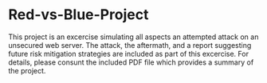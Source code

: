 # Red-vs-Blue-Project

This project is an excercise simulating all aspects an attempted attack on an unsecured web server.  The attack, the aftermath, and a report suggesting future risk mitigation strategies are included as part of this excercise.  For details, please consunt the included PDF file which provides a summary of the project.
